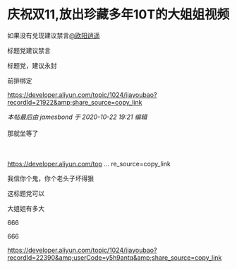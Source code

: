 # 庆祝双11,放出珍藏多年10T的大姐姐视频


如果没有兑现建议禁言<a href="https://www.hostloc.com/home.php?mod=space&amp;uid=10626" target="_blank">@欧阳逍遥</a>

标题党建议禁言

标题党，建议永封

前排绑定&nbsp; &nbsp;&nbsp; &nbsp;&nbsp; &nbsp;&nbsp;&nbsp;

https://developer.aliyun.com/topic/1024/jiayoubao?recordId=21922&amp;share_source=copy_link

<i class="pstatus"> 本帖最后由 jamesbond 于 2020-10-22 19:21 编辑 </i><br />
<br />
那就坐等了<br />
<br />
<br />
<br />
<a href="https://developer.aliyun.com/topic/1024/jiayoubao?recordId=10713&amp;share_source=copy_link]https://developer.aliyun.com/topic/1024/jiayoubao?recordId=10713&amp;share_source=copy_link" target="_blank">https://developer.aliyun.com/top ... re_source=copy_link</a><img id="aimg_Qcxa0" onclick="zoom(this, this.src, 0, 0, 0)" class="zoom" src="https://cdn.jsdelivr.net/gh/hishis/forum-master/public/images/patch.gif" onmouseover="img_onmouseoverfunc(this)" onload="thumbImg(this)" border="0" alt="" />

我信你个鬼，你个老头子坏得狠 <img src="static/image/smiley/yct/016.gif" smilieid="51" border="0" alt="" />

这标题党可以

大姐姐有多大

666<img id="aimg_n6RN6" onclick="zoom(this, this.src, 0, 0, 0)" class="zoom" src="https://cdn.jsdelivr.net/gh/hishis/forum-master/public/images/patch.gif" onmouseover="img_onmouseoverfunc(this)" onload="thumbImg(this)" border="0" alt="" />

666

https://developer.aliyun.com/topic/1024/jiayoubao?recordId=22390&amp;userCode=y5h9antq&amp;share_source=copy_link
